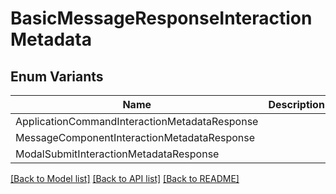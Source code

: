 # BasicMessageResponseInteractionMetadata

## Enum Variants

| Name | Description |
|---- | -----|
| ApplicationCommandInteractionMetadataResponse |  |
| MessageComponentInteractionMetadataResponse |  |
| ModalSubmitInteractionMetadataResponse |  |

[[Back to Model list]](../README.md#documentation-for-models) [[Back to API list]](../README.md#documentation-for-api-endpoints) [[Back to README]](../README.md)


